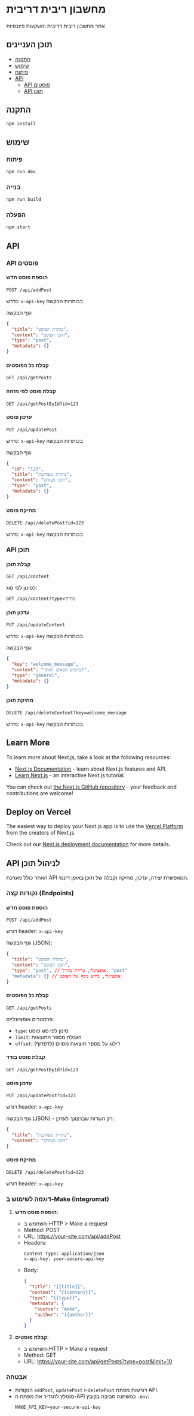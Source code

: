 # מחשבון ריבית דריבית

אתר מחשבון ריבית דריבית והשקעות פיננסיות

## תוכן העניינים

- [התקנה](#התקנה)
- [שימוש](#שימוש)
- [פיתוח](#פיתוח)
- [API](#api)
  - [API פוסטים](#api-פוסטים)
  - [API תוכן](#api-תוכן)

## התקנה

```bash
npm install
```

## שימוש

### פיתוח

```bash
npm run dev
```

### בנייה

```bash
npm run build
```

### הפעלה

```bash
npm start
```

## API

### API פוסטים

#### הוספת פוסט חדש

```
POST /api/addPost
```

נדרש: `x-api-key` בכותרות הבקשה

גוף הבקשה:
```json
{
  "title": "כותרת הפוסט",
  "content": "תוכן הפוסט",
  "type": "post",
  "metadata": {}
}
```

#### קבלת כל הפוסטים

```
GET /api/getPosts
```

#### קבלת פוסט לפי מזהה

```
GET /api/getPostById?id=123
```

#### עדכון פוסט

```
PUT /api/updatePost
```

נדרש: `x-api-key` בכותרות הבקשה

גוף הבקשה:
```json
{
  "id": "123",
  "title": "כותרת מעודכנת",
  "content": "תוכן מעודכן",
  "type": "post",
  "metadata": {}
}
```

#### מחיקת פוסט

```
DELETE /api/deletePost?id=123
```

נדרש: `x-api-key` בכותרות הבקשה

### API תוכן

#### קבלת תוכן

```
GET /api/content
```

לסינון לפי סוג:
```
GET /api/content?type=מדריך
```

#### עדכון תוכן

```
PUT /api/updateContent
```

נדרש: `x-api-key` בכותרות הבקשה

גוף הבקשה:
```json
{
  "key": "welcome_message",
  "content": "ברוכים הבאים לאתר!",
  "type": "general",
  "metadata": {}
}
```

#### מחיקת תוכן

```
DELETE /api/deleteContent?key=welcome_message
```

נדרש: `x-api-key` בכותרות הבקשה

## Learn More

To learn more about Next.js, take a look at the following resources:

- [Next.js Documentation](https://nextjs.org/docs) - learn about Next.js features and API.
- [Learn Next.js](https://nextjs.org/learn-pages-router) - an interactive Next.js tutorial.

You can check out [the Next.js GitHub repository](https://github.com/vercel/next.js) - your feedback and contributions are welcome!

## Deploy on Vercel

The easiest way to deploy your Next.js app is to use the [Vercel Platform](https://vercel.com/new?utm_medium=default-template&filter=next.js&utm_source=create-next-app&utm_campaign=create-next-app-readme) from the creators of Next.js.

Check out our [Next.js deployment documentation](https://nextjs.org/docs/pages/building-your-application/deploying) for more details.

## API לניהול תוכן

האתר כולל מערכת API המאפשרת יצירה, עדכון, מחיקה וקבלה של תוכן באופן דינמי.

### נקודות קצה (Endpoints)

#### הוספת פוסט חדש
```
POST /api/addPost
```
דורש header: `x-api-key`

גוף הבקשה (JSON):
```json
{
  "title": "כותרת הפוסט",
  "content": "תוכן הפוסט",
  "type": "post", // אופציונלי, ברירת מחדל: "post"
  "metadata": {} // אופציונלי, מידע נוסף על הפוסט
}
```

#### קבלת כל הפוסטים
```
GET /api/getPosts
```

פרמטרים אופציונליים:
- `type`: סינון לפי סוג פוסט
- `limit`: הגבלת מספר התוצאות
- `offset`: דילוג על מספר תוצאות מסוים (לדפדוף)

#### קבלת פוסט בודד
```
GET /api/getPostById?id=123
```

#### עדכון פוסט
```
PUT /api/updatePost?id=123
```
דורש header: `x-api-key`

גוף הבקשה (JSON) - רק השדות שברצונך לעדכן:
```json
{
  "title": "כותרת מעודכנת",
  "content": "תוכן מעודכן"
}
```

#### מחיקת פוסט
```
DELETE /api/deletePost?id=123
```
דורש header: `x-api-key`

### דוגמה לשימוש ב-Make (Integromat)

1. **הוספת פוסט חדש**:
   - השתמש ב-HTTP > Make a request
   - Method: POST
   - URL: https://your-site.com/api/addPost
   - Headers: 
     ```
     Content-Type: application/json
     x-api-key: your-secure-api-key
     ```
   - Body: 
     ```json
     {
       "title": "{{title}}",
       "content": "{{content}}",
       "type": "{{type}}",
       "metadata": {
         "source": "make",
         "author": "{{author}}"
       }
     }
     ```

2. **קבלת פוסטים**:
   - השתמש ב-HTTP > Make a request
   - Method: GET
   - URL: https://your-site.com/api/getPosts?type=post&limit=10

### אבטחה

- הנקודות `addPost`, `updatePost` ו-`deletePost` דורשות מפתח API.
- מומלץ להגדיר את מפתח ה-API כמשתנה סביבה בקובץ `.env`:
  ```
  MAKE_API_KEY=your-secure-api-key
  ```
